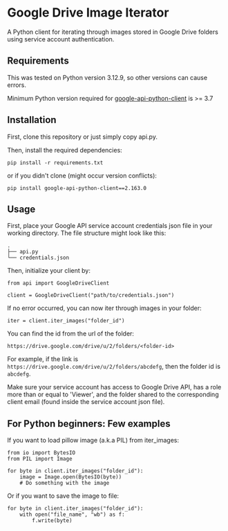 # Google Drive Image Iterator

A Python client for iterating through images stored in Google Drive folders using service account authentication.

## Requirements

This was tested on Python version 3.12.9, so other versions can cause errors.

Minimum Python version required for [google-api-python-client](https://github.com/googleapis/google-api-python-client) is >= 3.7

## Installation

First, clone this repository or just simply copy api.py.

Then, install the required dependencies:

```pip install -r requirements.txt```

or if you didn't clone (might occur version conflicts):

```pip install google-api-python-client==2.163.0```

## Usage

First, place your Google API service account credentials json file in your working directory. The file structure might look like this:

```
.
├── api.py
└── credentials.json
```

Then, initialize your client by:

```
from api import GoogleDriveClient

client = GoogleDriveClient("path/to/credentials.json")
```

If no error occurred, you can now iter through images in your folder:

```
iter = client.iter_images("folder_id")
```

You can find the id from the url of the folder:

```https://drive.google.com/drive/u/2/folders/<folder-id>```

For example, if the link is ```https://drive.google.com/drive/u/2/folders/abcdefg```, then the folder id is ```abcdefg```.

Make sure your service account has access to Google Drive API, has a role more than or equal to 'Viewer', and the folder shared to the corresponding client email (found inside the service account json file).

## For Python beginners: Few examples

If you want to load pillow image (a.k.a PIL) from iter_images:

```
from io import BytesIO
from PIL import Image

for byte in client.iter_images("folder_id"):
    image = Image.open(BytesIO(byte))
    # Do something with the image
```

Or if you want to save the image to file:
```
for byte in client.iter_images("folder_id"):
    with open("file_name", "wb") as f:
        f.write(byte)